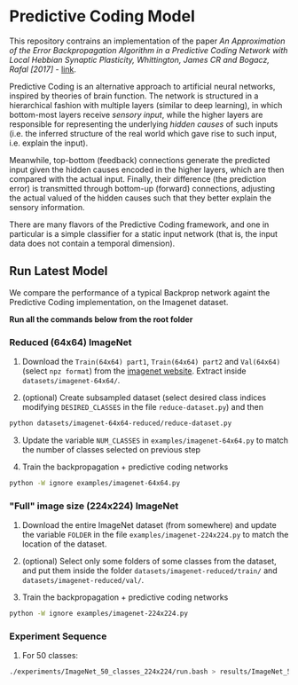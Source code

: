 # Predictive Coding Model

This repository contrains an implementation of the paper *An Approximation of the Error Backpropagation Algorithm in a Predictive Coding Network with Local Hebbian Synaptic Plasticity, Whittington, James CR and Bogacz, Rafal [2017]* - [link](https://www.mitpressjournals.org/doi/full/10.1162/NECO_a_00949). 

Predictive Coding is an alternative approach to artificial neural networks, inspired by theories of brain function. The network is structured in a hierarchical fashion with multiple layers (similar to deep learning), in which bottom-most layers receive *sensory input*, while the higher layers are responsible for representing the underlying *hidden causes* of such inputs (i.e. the inferred structure of the real world which gave rise to such input, i.e. explain the input). 

Meanwhile, top-bottom (feedback) connections generate the predicted input given the hidden causes encoded in the higher layers, which are then compared with the actual input. Finally, their difference (the prediction error) is transmitted through bottom-up (forward) connections, adjusting the actual valued of the hidden causes such that they better explain the sensory information. 

There are many flavors of the Predictive Coding framework, and one in particular is a simple classifier for a static input network (that is, the input data does not contain a temporal dimension). 

## Run Latest Model 

We compare the performance of a typical Backprop network againt the Predictive Coding implementation, on the Imagenet dataset. 

**Run all the commands below from the root folder**

### Reduced (64x64) ImageNet

1. Download the `Train(64x64) part1`, `Train(64x64) part2` and `Val(64x64)` (select `npz format`) from the [imagenet website](https://image-net.org/download-images). Extract inside `datasets/imagenet-64x64/`.

2. (optional) Create subsampled dataset (select desired class indices modifying `DESIRED_CLASSES` in the file `reduce-dataset.py`) and then 

```bash
python datasets/imagenet-64x64-reduced/reduce-dataset.py
```

3. Update the variable `NUM_CLASSES` in `examples/imagenet-64x64.py` to match the number of classes selected on previous step

4. Train the backpropagation + predictive coding networks

```bash
python -W ignore examples/imagenet-64x64.py
```

### "Full" image size (224x224) ImageNet

1. Download the entire ImageNet dataset (from somewhere) and update the variable `FOLDER` in the file `examples/imagenet-224x224.py` to match the location of the dataset. 

2. (optional) Select only some folders of some classes from the dataset, and put them inside the folder `datasets/imagenet-reduced/train/` and `datasets/imagenet-reduced/val/`. 

4. Train the backpropagation + predictive coding networks

```bash
python -W ignore examples/imagenet-224x224.py
```

### Experiment Sequence 

1. For 50 classes: 

```bash
./experiments/ImageNet_50_classes_224x224/run.bash > results/ImageNet_50_classes_224x224/log.txt
```

